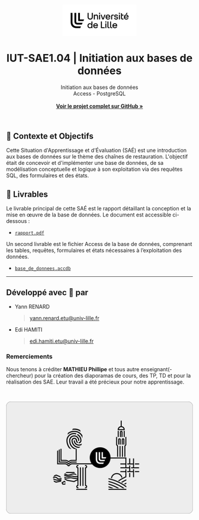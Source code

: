 <p align="center">
    <picture>
        <source media="(prefers-color-scheme: dark)" srcset="https://github.com/yannouuuu/IUT-SAE1.01/raw/main/.github/assets/header_univlille_light.png" width="200px">
        <img alt="UnivLilleLogo" src="https://github.com/yannouuuu/IUT-SAE1.01/raw/main/.github/assets/header_univlille_dark.png" width="200px">
    </picture>
  <h1 align="center">IUT-SAE1.04 | Initiation aux bases de données</h1>
</p>

<p align="center">
    Initiation aux bases de données
    <br/>
    Access - PostgreSQL
    <br/>
    <br/>
    <a href="https://github.com/yannouuuu/IUT-SAE1.04/"><strong>Voir le projet complet sur GitHub »</strong></a>
</p>

<br/>

## 🎯 Contexte et Objectifs

Cette Situation d'Apprentissage et d'Évaluation (SAÉ) est une introduction aux bases de données sur le thème des chaînes de restauration. L'objectif était de concevoir et d'implémenter une base de données, de sa modélisation conceptuelle et logique à son exploitation via des requêtes SQL, des formulaires et des états.

## 📂 Livrables

Le livrable principal de cette SAÉ est le rapport détaillant la conception et la mise en œuvre de la base de données. Le document est accessible ci-dessous :

-   [`rapport.pdf`](./rapport.pdf)

Un second livrable est le fichier Access de la base de données, comprenant les tables, requêtes, formulaires et états nécessaires à l’exploitation des données.
-   [`base_de_donnees.accdb`](./base_de_donnees.accdb)

---

## Développé avec 💖 par
- Yann RENARD
  > yann.renard.etu@univ-lille.fr
- Edi HAMITI
  > edi.hamiti.etu@univ-lille.fr


### Remerciements

Nous tenons à créditer **MATHIEU Phillipe** et tous autre enseignant(-chercheur) pour la création des diaporamas de cours, des TP, TD et pour la réalisation des SAE. Leur travail a été précieux pour notre apprentissage.

<br/>
<p align="center">
    <picture>
        <img alt="UnivLilleLogo" src="https://github.com/yannouuuu/IUT-SAE1.01/raw/main/.github/assets/footer_univlille.png">
    </picture>
</p>
